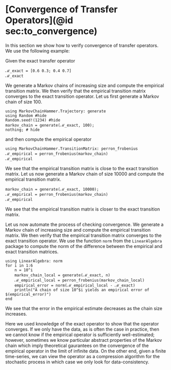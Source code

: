 # [Convergence of Transfer Operators](@id sec:to_convergence)

In this section we show how to verify convergence of transfer operators. We use the following example: 

Given the exact transfer operator

```@example transfer_operator_convergence 
ℳ_exact = [0.6 0.3; 0.4 0.7]
ℳ_exact
```

We generate a Markov chains of increasing size and compute the empirical transition matrix. We then verify that the empirical transition matrix converges to the exact transition operator. Let us first generate a Markov chain of size 100.

```@example transfer_operator_convergence
using MarkovChainHammer.Trajectory: generate
using Random #hide
Random.seed!(1234) #hide
markov_chain = generate(ℳ_exact, 100); 
nothing; # hide
```

and then compute the empirical operator
```@example transfer_operator_convergence
using MarkovChainHammer.TransitionMatrix: perron_frobenius
ℳ_empirical = perron_frobenius(markov_chain)
ℳ_empirical
```

We see that the empirical transition matrix is close to the exact transition matrix. Let us now generate a Markov chain of size 10000 and compute the empirical transition matrix.

```@example transfer_operator_convergence
markov_chain = generate(ℳ_exact, 10000);
ℳ_empirical = perron_frobenius(markov_chain)
ℳ_empirical
```

We see that the empirical transition matrix is closer to the exact transition matrix. 

Let us now automate the process of checking convergence. We generate a Markov chain of increasing size and compute the empirical transition matrix. We then verify that the empirical transition matrix converges to the exact transition operator. We use the function `norm` from the `LinearAlgebra` package to compute the norm of the difference between the empirical and exact transition matrices.

```@example transfer_operator_convergence
using LinearAlgebra: norm
for i in 1:6
    n = 10^i
    markov_chain_local = generate(ℳ_exact, n)
    ℳ_empirical_local = perron_frobenius(markov_chain_local)
    empirical_error = norm(ℳ_empirical_local - ℳ_exact)
    println("A chain of size 10^$i yields an empirical error of $(empirical_error)")
end
```

We see that the error in the empirical estimate decreases as the chain size increases.

Here we used knowledge of the exact operator to show that the operator converges. If we only have the data, as is often the case in practice, then we cannot know if the empirical operator is sufficiently well-estimated; however, sometimes we know particular abstract properties of the Markov chain which imply theoretical gaurantees on the convergence of the empirical operator in the limit of infinite data. On the other end, given a finite time-series, we can view the operator as a compression algorithm for the stochastic process in which case we only look for data-consistency.  